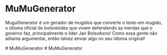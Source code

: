 # MuMuGenerator

<p>MuguGenerator é um gerador de mugidos que converte o texto em mugido, o idioma oficial do bolsoloides que vivem defendendo as merdas que o governo faz, principalmente o lider Jair BolsoAsno! Como essa gente não adianta argumentar, então talvez enviar algo no seu idioma original!</p>
# MuMuGenerator
# MuMuGenerator
